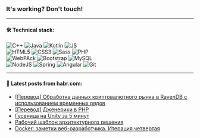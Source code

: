 ### It's working? Don't touch!

---

#### 🛠️ Technical stack:

![C++](https://img.shields.io/badge/C++-informational?logo=c%2B%2B&style=flat&logoColor=white&color=9C033A)
![Java](https://img.shields.io/badge/Java-informational?logo=java&style=flat&logoColor=white&color=007396)
![Kotlin](https://img.shields.io/badge/Kotlin-informational?logo=Kotlin&style=flat&logoColor=white&color=0095D5)
![JS](https://img.shields.io/badge/JS-informational?logo=javaScript&style=flat&logoColor=black&color=F7Df1E) <br>
![HTML5](https://img.shields.io/badge/HTML5-informational?logo=html5&style=flat&logoColor=white&color=E34F26)
![CSS3](https://img.shields.io/badge/CSS3-informational?logo=css3&style=flat&logoColor=white&color=157286)
![Sass](https://img.shields.io/badge/Saas-informational?logo=sass&style=flat&logoColor=white&color=hotpink)
![PHP](https://img.shields.io/badge/PHP-informational?logo=php&style=flat&logoColor=white&color=777BB4) <br>
![WebPAck](https://img.shields.io/badge/WebPack-informational?logo=webPack&style=flat&logoColor=white&color=FF6F00)
![Bootstrap](https://img.shields.io/badge/Bootstrap-informational?logo=Bootstrap&style=flat&logoColor=white&color=7952B3)
![MySQL](https://img.shields.io/badge/MySQL-informational?logo=MySQL&style=flat&logoColor=white&color=00f) <br>
![NodeJS](https://img.shields.io/badge/NodeJS-informational?logo=node.js&style=flat&logoColor=white&color=43853D)
![Spring](https://img.shields.io/badge/Spring-informational?logo=Spring&style=flat&logoColor=white&color=0A9EDC)
![Angular](https://img.shields.io/badge/Vue-informational?logo=vue.js&style=flat&logoColor=white&color=red)
![Git](https://img.shields.io/badge/Git-informational?logo=git&style=flat&logoColor=white&color=darkorange)

___

#### 💬 Latest posts from habr.com:

<!-- BLOG-POST-LIST:START -->
- [[Перевод] Обработка данных криптовалютного рынка в RavenDB с использованием временных рядов](https://habr.com/ru/post/657353/?utm_source=habrahabr&utm_medium=rss&utm_campaign=657353)
- [[Перевод] Дженерики в PHP](https://habr.com/ru/post/657423/?utm_source=habrahabr&utm_medium=rss&utm_campaign=657423)
- [Гусеница на Unity за 5 минут](https://habr.com/ru/post/657537/?utm_source=habrahabr&utm_medium=rss&utm_campaign=657537)
- [Рабочий шаблон архитектурного решения](https://habr.com/ru/post/651765/?utm_source=habrahabr&utm_medium=rss&utm_campaign=651765)
- [Docker: заметки веб-разработчика. Итерация четвертая](https://habr.com/ru/post/657361/?utm_source=habrahabr&utm_medium=rss&utm_campaign=657361)
<!-- BLOG-POST-LIST:END -->
